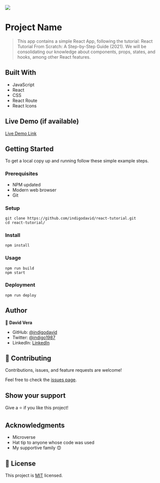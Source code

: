 ![](https://img.shields.io/badge/Microverse-blueviolet)

# Project Name

> This app contains a simple React App, following the tutorial: React Tutorial From Scratch: A Step-by-Step Guide (2021). We will be consolidating our knowledge about components, props, states, and hooks, among other React features. 


## Built With

- JavaScript
- React
- CSS
- React Route
- React Icons

## Live Demo (if available)

[Live Demo Link](https://indigodavid.github.io/react-tutorial/)


## Getting Started

To get a local copy up and running follow these simple example steps.

### Prerequisites

 - NPM updated
 - Modern web browser
 - Git
### Setup

    git clone https://github.com/indigodavid/react-tutorial.git
    cd react-tutorial/
### Install

    npm install
### Usage

    npm run build
    npm start
### Deployment

    npm run deploy


## Author

👤 **David Vera**

- GitHub: [@indigodavid](https://github.com/indigodavid)
- Twitter: [@indigo1987](https://twitter.com/indigo1987)
- LinkedIn: [LinkedIn](https://linkedin.com/in/david-vera-castillo-001b5756/)


## 🤝 Contributing

Contributions, issues, and feature requests are welcome!

Feel free to check the [issues page](../../issues/).

## Show your support

Give a ⭐️ if you like this project!

## Acknowledgments

- Microverse
- Hat tip to anyone whose code was used
- My supportive family 😊

## 📝 License

This project is [MIT](./MIT.md) licensed.
